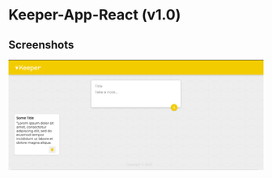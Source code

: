 # Keeper-App-React (v1.0)

## Screenshots  

![Home Screenshot](./public/Images/app-screenshot.png "Optional Title")